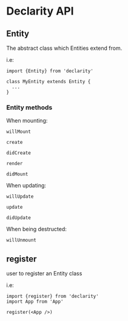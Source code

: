 # Declarity API


## Entity

The abstract class which Entities extend from.

i.e:
```
import {Entity} from 'declarity'

class MyEntity extends Entity {
  ...
}
```

### Entity methods

When mounting:

`willMount`

`create`

`didCreate`

`render`

`didMount`

When updating:

`willUpdate`

`update`

`didUpdate`

When being destructed:

`willUnmount`



## register

user to register an Entity class

i.e:

```
import {register} from 'declarity'
import App from 'App'

register(<App />)
```

